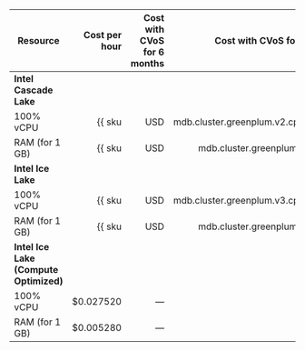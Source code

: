 | Resource | Cost per hour | Cost with CVoS for 6 months | Cost with CVoS for 1 year |
|---------------|-------------------------------------------------------:|------------------------------------------------------------------------------------:|------------------------------------------------------------------------------------:|
| **Intel Cascade Lake** |
| 100% vCPU | {{ sku|USD|mdb.cluster.greenplum.v2.cpu.c100|string }} | — | — |
| RAM (for 1 GB) | {{ sku|USD|mdb.cluster.greenplum.v2.ram|string }} | — | — |
| **Intel Ice Lake** |
| 100% vCPU | {{ sku|USD|mdb.cluster.greenplum.v3.cpu.c100|string }} | {{ sku|USD|v1.commitment.selfcheckout.m6.mdb.greenplum.cpu.c100.v3|string }} (-15%) | {{ sku|USD|v1.commitment.selfcheckout.y1.mdb.greenplum.cpu.c100.v3|string }} (-22%) |
| RAM (for 1 GB) | {{ sku|USD|mdb.cluster.greenplum.v3.ram|string }} | {{ sku|USD|v1.commitment.selfcheckout.m6.mdb.greenplum.ram.v3|string }} (-15%) | {{ sku|USD|v1.commitment.selfcheckout.y1.mdb.greenplum.ram.v3|string }} (-22%) |
| **Intel Ice Lake (Compute Optimized)** |
| 100% vCPU | $0.027520 | — | — |
| RAM (for 1 GB) | $0.005280 | — | — |
